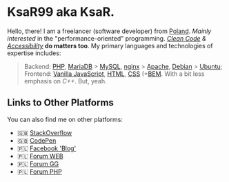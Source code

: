 # KsaR99 aka KsaR.

Hello, there! I am a freelancer (software developer) from [Poland](https://en.wikipedia.org/wiki/Poland). _Mainly interested_ in the "performance-oriented" programming. _[Clean Code](https://en.m.wiktionary.org/wiki/clean_code#Noun) & [Accessibility]([https://en.wiktionary.org/wiki/accessibility#Noun](https://en.m.wiktionary.org/wiki/accessibility#English:_design))_ **do matters too**.
My primary languages and technologies of expertise includes:
> Backend: [PHP](https://www.php.net/), [MariaDB](https://mariadb.org/) > [MySQL](https://www.mysql.com/), [nginx](https://nginx.org/en/) > [Apache](https://httpd.apache.org/), [Debian](https://www.debian.org/) > [Ubuntu](https://ubuntu.com/);
> Frontend: [Vanilla JavaScript](https://developer.mozilla.org/en-US/docs/Web/JavaScript), [HTML](https://developer.mozilla.org/en-US/docs/Glossary/HTML5), [CSS](https://developer.mozilla.org/en-US/docs/Web/CSS) (+[BEM](https://en.bem.info/methodology/quick-start/).
> With a bit less emphasis on _C++[](https://cplusplus.com/)_. But, yeah.

## Links to Other Platforms

You can also find me on other platforms:
- 🇬🇧 [StackOverflow](https://stackoverflow.com/users/5304702/ksar)
- 🇬🇧 [CodePen](https://codepen.io/ksar99)
- 🇵🇱 [Facebook 'Blog'](https://www.facebook.com/ksar.ciekawostki)
- 🇵🇱 [Forum WEB](https://www.forumweb.pl/profile.php?mode=viewprofile&u=20559)
- 🇵🇱 [Forum GG](https://forum.gg.pl/member/24876-ksar)
- 🇵🇱 [Forum PHP](http://forum.php.pl/KsaR_m85825.html)
